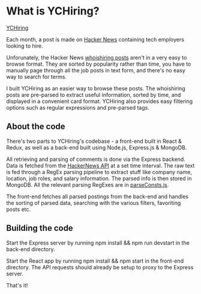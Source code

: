 # What is YCHiring?
[YCHiring](http://www.ychiring.me/)

Each month, a post is made on [Hacker News](http://news.ycombinator.com) containing tech employers looking to hire.

Unforunately, the Hacker News [whoishiring posts](https://news.ycombinator.com/submitted?id=whoishiring) aren't in a very easy to browse format.
They are sorted by popularity rather than time, you have to manually page through all the job posts in text form, and there's no easy way to search for terms.

I built YCHiring as an easier way to browse these posts. The whoishiring posts are pre-parsed to extract useful information, sorted by time, and displayed in a convenient card format. YCHiring also provides easy filtering options such as regular expressions and pre-parsed tags.

## About the code

There's two parts to YCHiring's codebase - a front-end built in React & Redux, as well as a back-end built using Node.js, Express.js & MongoDB.

All retrieving and parsing of comments is done via the Express backend. Data is fetched from the [HackerNews API](https://github.com/HackerNews/API) at a set time interval. The raw text is fed through a RegEx parsing pipeline to extract stuff like company name, location, job roles, and salary information. The parsed info is then stored in MongoDB. All the relevant parsing RegExes are in [parseConsts.js](https://github.com/carlchizhang/ychiring/blob/master/backend/controllers/parseConsts.js).

The front-end fetches all parsed postings from the back-end and handles the sorting of parsed data, searching with the various filters, favoriting posts etc.

## Building the code

Start the Express server by running npm install && npm run devstart in the back-end directory.

Start the React app by running npm install && npm start in the front-end directory. The API requests should already be setup to proxy to the Express server.

That's it!
